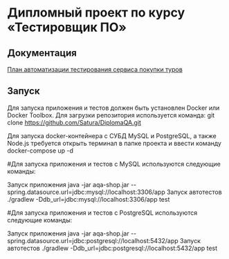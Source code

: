 # Дипломный проект по курсу «Тестировщик ПО»
## Документация

[План автоматизации тестирования сервиса покупки туров ]()
## Запуск
Для запуска приложения и тестов должен быть установлен Docker или Docker Toolbox. Для загрузки репозитория используется команда: git clone https://github.com/Satura/DiplomaQA.git

Для запуска docker-контейнера с СУБД MySQL и PostgreSQL, а также Node.js требуется открыть терминал в папке проекта и ввести команду docker-compose up -d

#Для запуска приложения и тестов с MySQL используются следующие команды:

Запуск приложения java -jar aqa-shop.jar --spring.datasource.url=jdbc:mysql://localhost:3306/app
Запуск автотестов ./gradlew -Ddb_url=jdbc:mysql://localhost:3306/app test

#Для запуска приложения и тестов с PostgreSQL используются следующие команды:

Запуск приложения java -jar aqa-shop.jar --spring.datasource.url=jdbc:postgresql://localhost:5432/app
Запуск автотестов ./gradlew  -Ddb_url=jdbc:postgresql://localhost:5432/app test

